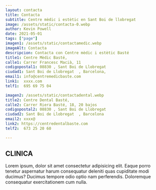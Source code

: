 ```yaml
---
layout: contacta
title: Contacta
subtitle: Centre mèdic i estètic en Sant Boi de llobregat
image: /assets/static/contacta-0.webp
author: Kevin Powell 
date: 2021-05-01
tags: ["page"]
imagen1: /assets/static/contactamedic.webp
imageAlt: Contacta
descripcion: Contacta con Centre mèdic i estètic Basté
title1: Centre Mèdic Basté,
calle1: Carrer Francesc Macià, 11
codigopostal1: 08830 , Sant Boi de Llobregat
ciudad1: Sant Boi de Llobregat  , Barcelona,
email1: info@centremedicbaste.com
link1:  xxxx.com
telf1:  695 69 75 04

imagen2: /assets/static/contactadental.webp
title2: Centre Dental Basté,
calle2: Carrer Riera Basté, 18, 20 bajos
codigopostal2: 08830 , Sant Boi de Llobregat 
ciudad2: Sant Boi de Llobregat  , Barcelona
email2: xxxx@ 
link2: https://centredentalbaste.com 
telf2:  673 25 20 60

---
```

## CLINICA
Lorem ipsum, dolor sit amet consectetur adipisicing elit. Eaque porro tenetur aspernatur harum consequatur deleniti quas cupiditate modi ducimus? Ducimus tempore odio optio nam perferendis. Doloremque consequatur exercitationem cum nulla.   
